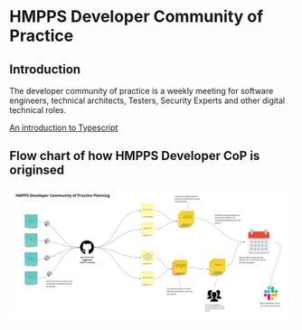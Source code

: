# HMPPS Developer Community of Practice

## Introduction 

The developer community of practice is a weekly meeting for software engineers, technical architects, Testers, Security Experts and other digital technical roles.

[An introduction to Typescript](https://drive.google.com/file/d/11ozH6BJ_0aO8RsGF8uzvhZUdCR_14M3o/view?usp=sharing)

## Flow chart of how HMPPS Developer CoP is originsed

![Flow chart of how HMPPS Developer CoP is originsed](/imgs/dev-cop.jpg)